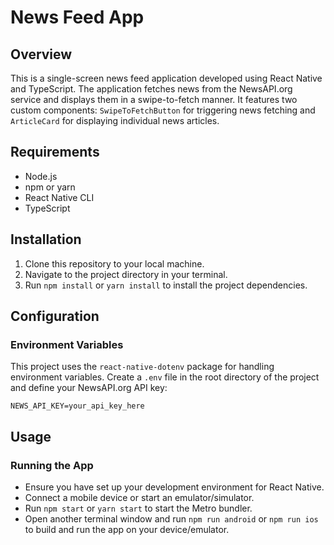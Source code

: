 # News Feed App

## Overview

This is a single-screen news feed application developed using React Native and TypeScript. The application fetches news from the NewsAPI.org service and displays them in a swipe-to-fetch manner. It features two custom components: `SwipeToFetchButton` for triggering news fetching and `ArticleCard` for displaying individual news articles.

## Requirements

- Node.js
- npm or yarn
- React Native CLI
- TypeScript

## Installation

1. Clone this repository to your local machine.
2. Navigate to the project directory in your terminal.
3. Run `npm install` or `yarn install` to install the project dependencies.

## Configuration

### Environment Variables

This project uses the `react-native-dotenv` package for handling environment variables. Create a `.env` file in the root directory of the project and define your NewsAPI.org API key:

```plaintext
NEWS_API_KEY=your_api_key_here
```

## Usage

### Running the App

- Ensure you have set up your development environment for React Native.
- Connect a mobile device or start an emulator/simulator.
- Run `npm start` or `yarn start` to start the Metro bundler.
- Open another terminal window and run `npm run android` or `npm run ios` to build and run the app on your device/emulator.